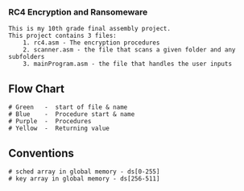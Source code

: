 ### RC4 Encryption and Ransomeware ###
    This is my 10th grade final assembly project.
    This project contains 3 files:
        1. rc4.asm - The encryption procedures
        2. scanner.asm - the file that scans a given folder and any subfolders
        3. mainProgram.asm - the file that handles the user inputs

## Flow Chart ##
    # Green   -  start of file & name
    # Blue    -  Procedure start & name
    # Purple  -  Procedures
    # Yellow  -  Returning value 

## Conventions ##
    # sched array in global memory - ds[0-255] 
    # key array in global memory - ds[256-511] 